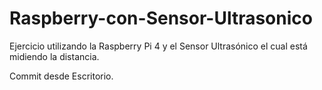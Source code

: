 # Raspberry-con-Sensor-Ultrasonico
Ejercicio utilizando la Raspberry Pi 4 y el Sensor Ultrasónico el cual está midiendo la distancia.


Commit desde Escritorio.

